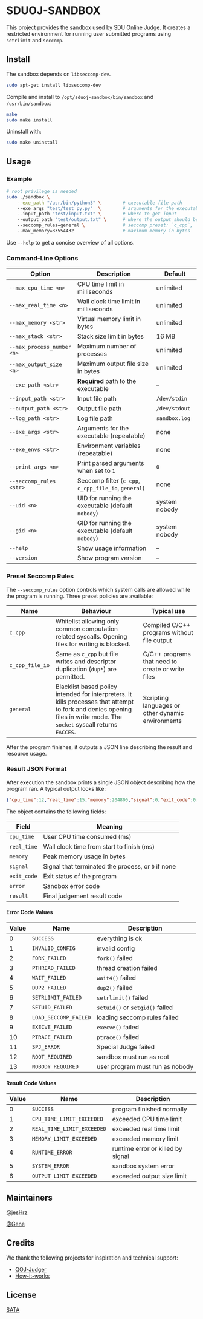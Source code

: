 # SDUOJ-SANDBOX

This project provides the sandbox used by SDU Online Judge. It creates a restricted environment for running user submitted programs using `setrlimit` and `seccomp`.

## Install

The sandbox depends on `libseccomp-dev`.

```bash
sudo apt-get install libseccomp-dev
```

Compile and install to `/opt/sduoj-sandbox/bin/sandbox` and `/usr/bin/sandbox`:

```bash
make
sudo make install
```

Uninstall with:

```bash
sudo make uninstall
```

## Usage

### Example

```bash
# root privilege is needed
sudo ./sandbox \
    --exe_path "/usr/bin/python3" \        # executable file path
    --exe_args "test/test_py.py"  \        # arguments for the executable
    --input_path "test/input.txt" \        # where to get input
    --output_path "test/output.txt" \      # where the output should be
    --seccomp_rules=general \              # seccomp preset: `c_cpp`, `c_cpp_file_io`, or `general`
    --max_memory=33554432                  # maximum memory in bytes
```

Use `--help` to get a concise overview of all options.

### Command-Line Options

| Option | Description | Default |
|-------|-------------|---------|
| `--max_cpu_time <n>` | CPU time limit in milliseconds | unlimited |
| `--max_real_time <n>` | Wall clock time limit in milliseconds | unlimited |
| `--max_memory <str>` | Virtual memory limit in bytes | unlimited |
| `--max_stack <str>` | Stack size limit in bytes | 16 MB |
| `--max_process_number <n>` | Maximum number of processes | unlimited |
| `--max_output_size <n>` | Maximum output file size in bytes | unlimited |
| `--exe_path <str>` | **Required** path to the executable | – |
| `--input_path <str>` | Input file path | `/dev/stdin` |
| `--output_path <str>` | Output file path | `/dev/stdout` |
| `--log_path <str>` | Log file path | `sandbox.log` |
| `--exe_args <str>` | Arguments for the executable (repeatable) | none |
| `--exe_envs <str>` | Environment variables (repeatable) | none |
| `--print_args <n>` | Print parsed arguments when set to `1` | `0` |
| `--seccomp_rules <str>` | Seccomp filter (`c_cpp`, `c_cpp_file_io`, `general`) | none |
| `--uid <n>` | UID for running the executable (default `nobody`) | system nobody |
| `--gid <n>` | GID for running the executable (default `nobody`) | system nobody |
| `--help` | Show usage information | – |
| `--version` | Show program version | – |

### Preset Seccomp Rules

The `--seccomp_rules` option controls which system calls are allowed while the
program is running. Three preset policies are available:

| Name | Behaviour | Typical use |
|------|-----------|-------------|
| `c_cpp` | Whitelist allowing only common computation related syscalls. Opening files for writing is blocked. | Compiled C/C++ programs without file output |
| `c_cpp_file_io` | Same as `c_cpp` but file writes and descriptor duplication (`dup*`) are permitted. | C/C++ programs that need to create or write files |
| `general` | Blacklist based policy intended for interpreters. It kills processes that attempt to fork and denies opening files in write mode. The `socket` syscall returns `EACCES`. | Scripting languages or other dynamic environments |

After the program finishes, it outputs a JSON line describing the result and resource usage.

### Result JSON Format

After execution the sandbox prints a single JSON object describing how the
program ran. A typical output looks like:

```json
{"cpu_time":12,"real_time":15,"memory":204800,"signal":0,"exit_code":0,"error":0,"result":0}
```

The object contains the following fields:

| Field | Meaning |
|-------|---------|
| `cpu_time` | User CPU time consumed (ms) |
| `real_time` | Wall clock time from start to finish (ms) |
| `memory` | Peak memory usage in bytes |
| `signal` | Signal that terminated the process, or `0` if none |
| `exit_code` | Exit status of the program |
| `error` | Sandbox error code |
| `result` | Final judgement result code |

#### Error Code Values

| Value | Name | Description |
|----|---------------|--------------------------------|
| 0  | `SUCCESS` | everything is ok |
| 1  | `INVALID_CONFIG` | invalid config |
| 2  | `FORK_FAILED` | `fork()` failed |
| 3  | `PTHREAD_FAILED` | thread creation failed |
| 4  | `WAIT_FAILED` | `wait4()` failed |
| 5  | `DUP2_FAILED` | `dup2()` failed |
| 6  | `SETRLIMIT_FAILED` | `setrlimit()` failed |
| 7  | `SETUID_FAILED` | `setuid()` or `setgid()` failed |
| 8  | `LOAD_SECCOMP_FAILED` | loading seccomp rules failed |
| 9  | `EXECVE_FAILED` | `execve()` failed |
| 10 | `PTRACE_FAILED` | `ptrace()` failed |
| 11 | `SPJ_ERROR` | Special Judge failed |
| 12 | `ROOT_REQUIRED` | sandbox must run as root |
| 13 | `NOBODY_REQUIRED` | user program must run as nobody |

#### Result Code Values

| Value | Name | Description |
|----|---------------------------|--------------------------------|
| 0 | `SUCCESS` | program finished normally |
| 1 | `CPU_TIME_LIMIT_EXCEEDED` | exceeded CPU time limit |
| 2 | `REAL_TIME_LIMIT_EXCEEDED` | exceeded real time limit |
| 3 | `MEMORY_LIMIT_EXCEEDED` | exceeded memory limit |
| 4 | `RUNTIME_ERROR` | runtime error or killed by signal |
| 5 | `SYSTEM_ERROR` | sandbox system error |
| 6 | `OUTPUT_LIMIT_EXCEEDED` | exceeded output size limit |

## Maintainers

[@jesHrz](https://github.com/jesHrz)

[@Gene](https://github.com/GeneLiuXe)

## Credits

We thank the following projects for inspiration and technical support:

- [QOJ-Judger](https://github.com/QingdaoU/Judger)
- [How-it-works](https://docs.onlinejudge.me/#/judger/how_it_works)

## License

[SATA](https://github.com/SDUOJ/sduoj-sandbox/blob/master/LICENSE)

